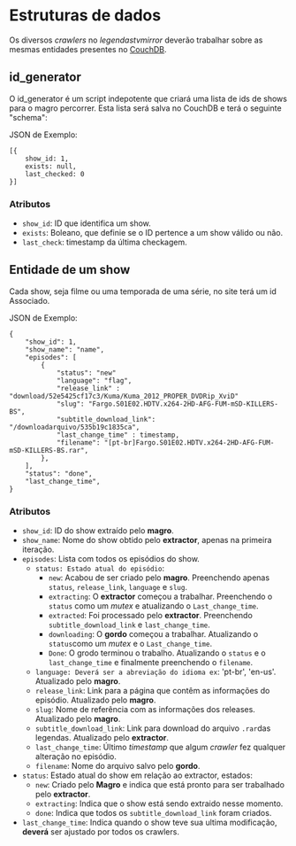 # Estruturas de dados

Os diversos *crawlers* no *legendastvmirror* deverão trabalhar sobre as mesmas entidades
presentes no [CouchDB](http://couchdb.apache.org/).

## id_generator

O id_generator é um script indepotente que criará uma lista de ids de shows
para o magro percorrer. Esta lista será salva no CouchDB e terá o seguinte "schema":

JSON de Exemplo:

    [{
        show_id: 1,
        exists: null,
        last_checked: 0 
    }]

### Atributos
 - `show_id`: ID que identifica um show.
 - `exists`: Boleano, que definie se o ID pertence a um show válido ou não.
 - `last_check`: timestamp da última checkagem.

## Entidade de um show

Cada show, seja filme ou uma temporada de uma série, no site terá um id Associado.

JSON de Exemplo:

    {
        "show_id": 1,
        "show_name": "name",
        "episodes": [
            {
                "status": "new"
                "language": "flag",
                "release_link" : "download/52e5425cf17c3/Kuma/Kuma_2012_PROPER_DVDRip_XviD"
                "slug": "Fargo.S01E02.HDTV.x264-2HD-AFG-FUM-mSD-KILLERS-BS",
                "subtitle_download_link": "/downloadarquivo/535b19c1835ca",
                "last_change_time" : timestamp,
                "filename": "[pt-br]Fargo.S01E02.HDTV.x264-2HD-AFG-FUM-mSD-KILLERS-BS.rar",
            },
        ],
        "status": "done",
        "last_change_time",
    }

### Atributos

- `show_id`: ID do show extraído pelo **magro**.
- `show_name`: Nome do show obtido pelo **extractor**, apenas na primeira iteração.
- `episodes`: Lista com todos os episódios do show.
    - `status: Estado atual do episódio`:
        - `new`: Acabou de ser criado pelo **magro**. Preenchendo apenas `status`, `release_link`, `language` e `slug`.
        - `extracting`: O **extractor** começou a trabalhar. Preenchendo o `status` como um *mutex* e atualizando o `Last_change_time`.
        - `extracted`: Foi processado pelo **extractor**. Preenchendo `subtitle_download_link` e `last_change_time`.
        - `downloading`: O **gordo** começou a trabalhar. Atualizando o `status`como um *mutex* e o `Last_change_time`.
        - `Done`: O grodo terminou o trabalho. Atualizando o `status` e o `last_change_time` e finalmente preenchendo o `filename`.
    - `language: Deverá ser a abreviação do idioma ex`: 'pt-br', 'en-us'. Atualizado pelo **magro**.
    - `release_link`: Link para a página que contêm as informações do episódio. Atualizado pelo **magro**.
    - `slug`: Nome de referência com as informações dos releases. Atualizado pelo **magro**.
    - `subtitle_download_link`: Link para download do arquivo `.rar`das legendas. Atualizado pelo **extractor**.
    - `last_change_time`: Último *timestamp* que algum *crawler* fez qualquer alteração no episódio.
    - `filename`: Nome do arquivo salvo pelo **gordo**.
- `status`: Estado atual do show em relação ao extractor, estados:
    - `new`: Criado pelo **Magro** e indica que está pronto para ser trabalhado pelo **extractor**.
    - `extracting`: Indica que o show está sendo extraido nesse momento.
    - `done`: Indica que todos os `subtitle_download_link` foram criados.
- `last_change_time`: Indica quando o show teve sua ultima modificação, **deverá** ser ajustado por todos os crawlers.
